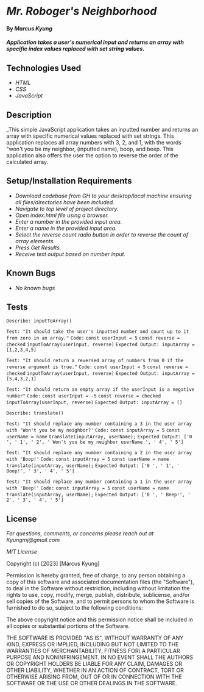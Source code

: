 # _Mr. Roboger's Neighborhood_

#### By _**Marcus Kyung**_

#### _Application takes a user's numerical input and returns an array with specific index values replaced with set string values._

## Technologies Used

* _HTML_
* _CSS_
* _JavaScript_

## Description

_This simple JavaScript application takes an inputted number and returns an array with specific numerical values replaced with set strings. This application replaces all array numbers with 3, 2, and 1, with the words "won't you be my neighbor, (inputted name), boop, and beep. This application also offers the user the option to reverse the order of the calculated array.

## Setup/Installation Requirements

* _Download codebase from GH to your desktop/local machine ensuring all files/directories have been included._
* _Navigate to top level of project directory._
* _Open index.html file using a browser._
* _Enter a number in the provided input area._
* _Enter a name in the provided input area._
* _Select the reverse count radio button in order to reverse the count of array elements._
* _Press Get Results._
* _Receive text output based on number input._


## Known Bugs

* _No known bugs_

## Tests

```Describe: inputToArray()```

  ```Test: "It should take the user's inputted number and count up to it from zero in an array."```
  ```Code:```
  ```const userInput = 5```
  ```const reverse = checked```
  ```inputToArray(userInput, reverse)```
  ```Expected Output: inputArray = [1,2,3,4,5]```

  ```Test: "It should return a reversed array of numbers from 0 if the reverse argument is true."```
  ```Code:```
  ```const userInput = 5```
  ```const reverse = checked```
  ```inputToArray(userInput, reverse)```
  ```Expected Output: inputArray = [5,4,3,2,1]```

  ```Test: "It should return an empty array if the userInput is a negative number"```
  ```Code:```
  ```const userInput = -5```
  ```const reverse = checked```
  ```inputToArray(userInput, reverse)```
  ```Expected Output: inputArray = []```

```Describe: translate()```

  ```Test: "It should replace any number containing a 3 in the user array with 'Won't you be my neighbor?'```
  ```Code:```
  ```const inputArray = 5```
  ```const userName = name```
  ```translate(inputArray, userName);```
  ```Expected Output: ['0 ', ' 1', ' 2', ' Won't you be my neighbor userName ', ' 4', ' 5']```

  ```Test: "It should replace any number containing a 2 in the user array with 'Boop!'```
  ```Code:```
   ```const inputArray = 5```
  ```const userName = name```
  ```translate(inputArray, userName);```
  ```Expected Output: ['0 ', ' 1', ' Boop!', ' 3', ' 4', ' 5']```

  ```Test: "It should replace any number containing a 1 in the user array with 'Beep!'```
  ```Code:```
  ```const inputArray = 5```
  ```const userName = name```
  ```translate(inputArray, userName);```
  ```Expected Output: ['0 ', ' Beep!', ' 2', ' 3', ' 4', ' 5']```

## License

_For questions, comments, or concerns please reach out at Kyungmj@gmail.com_

_MIT License_

Copyright (c) [2023] [Marcus Kyung]

Permission is hereby granted, free of charge, to any person obtaining a copy of this software and associated documentation files (the "Software"), to deal in the Software without restriction, including without limitation the rights to use, copy, modify, merge, publish, distribute, sublicense, and/or sell copies of the Software, and to permit persons to whom the Software is furnished to do so, subject to the following conditions: 

The above copyright notice and this permission notice shall be included in all copies or substantial portions of the Software.

THE SOFTWARE IS PROVIDED "AS IS", WITHOUT WARRANTY OF ANY KIND, EXPRESS OR IMPLIED, INCLUDING BUT NOT LIMITED TO THE WARRANTIES OF MERCHANTABILITY, FITNESS FOR\ A PARTICULAR PURPOSE AND NONINFRINGEMENT. IN NO EVENT SHALL THE AUTHORS OR COPYRIGHT HOLDERS BE LIABLE FOR ANY CLAIM, DAMAGES OR OTHER LIABILITY, WHETHER IN AN ACTION OF CONTRACT, TORT OR OTHERWISE ARISING FROM, OUT OF OR IN CONNECTION WITH THE SOFTWARE OR THE USE OR OTHER DEALINGS IN THE SOFTWARE.